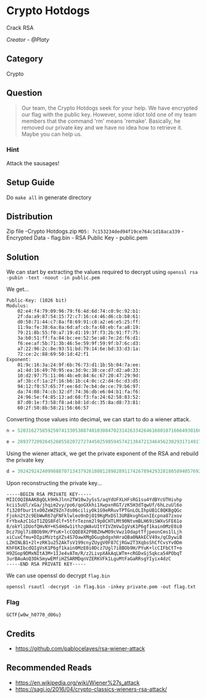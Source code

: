 # Crypto Hotdogs
Crack RSA

<i>Creator - @Platy</i>

## Category
Crypto

## Question
>Our team, the Crypto Hotdogs seek for your help. We have encrypted our flag with the public key. However, some idiot told one of my team members that the command 'rm' means 'remake'. Basically, he removed our private key and we have no idea how to retrieve it. Maybe you can help us.

### Hint
Attack the sausages!

## Setup Guide
Do `make all` in generate directory

## Distribution
Zip file
-Crypto Hotdogs.zip `MD5: 7c153234ded94f19ce764c1d18aca339`
	- Encrypted Data
		- flag.bin
	- RSA Public Key
		- public.pem

## Solution
We can start by extracting the values required to decrypt using `openssl rsa -pubin -text -noout -in public.pem`

We get...
```
Public-Key: (1026 bit)
Modulus:
    02:e4:f4:79:09:96:79:f6:4d:6d:74:c0:9c:92:b1:
    2f:da:a9:87:54:15:72:c7:16:c4:46:d6:cb:b8:61:
    d0:58:71:44:c7:8a:f8:69:91:c8:a2:e6:e5:25:ff:
    11:9a:fe:38:6a:8a:6d:af:cb:fa:68:eb:fa:a8:19:
    79:21:8b:55:f0:a7:19:d1:19:3f:f3:2b:91:f7:75:
    3a:b0:51:ff:fa:84:bc:ee:52:5e:a8:7e:2d:f6:d1:
    f6:ee:af:5b:71:3b:46:5e:59:9f:59:9f:b7:6c:d3:
    a7:22:96:2c:8e:93:51:bd:79:14:6e:bd:33:d3:1a:
    72:ce:2c:88:69:50:1d:42:f1
Exponent:
    01:9c:16:3a:24:9f:6b:76:73:d1:1b:5b:04:7a:ee:
    a1:4d:16:49:70:95:ea:3d:9c:38:ce:d7:d2:a0:33:
    10:d2:97:75:11:06:4b:e0:84:6c:67:20:47:29:9d:
    af:3b:cf:1a:2f:16:b6:1b:c4:0c:c2:d4:6c:d3:d5:
    94:12:f0:57:65:7f:ee:6d:7e:b4:de:ce:79:b6:97:
    da:74:08:74:cb:32:df:74:36:db:e6:04:b1:fa:f6:
    24:96:5e:f4:85:13:ad:68:f3:fa:24:62:58:83:52:
    87:d0:1e:f3:58:f8:a4:b8:1d:dc:35:8a:d8:73:81:
    60:2f:50:8b:58:21:56:66:57
```

Converting those values into decimal, we can start to do a wiener attack.

```python
n = 520316275859250741330538874010308470231426334264616801871666493016007086075445797890794759451875380530489987623268879730099107014063159621305525056827219606398364577634729652794493885213899754990788907349947025033432329837589065410107389462971392241914793652931421652693257772782810129645119919244088929239793

e = 289377209264526855820727274450259859457421384721346456230293171491753636443565433235762257810762808373926575624623601418638285551184729674121675920344102705343816437721078772699907379977775639117096341215590337547272320136741176642429957366626686159071767205913806341983621394108788689168359171722820606912087
```

Using the wiener attack, we get the private exponent of the RSA and rebuild the private key

```python
d = 39242924240998887071343792618081289828911742678942932818058940576925353704023
```

Upon reconstructing the private key...
```
-----BEGIN RSA PRIVATE KEY-----
MIICOQIBAAKBgQLk9HkJlnn2TW10wJySsS/aqYdUFXLHFsRG1su4YdBYcUTHivhp
kcii5uUl/xGa/jhqim2vy/po6/qoGXkhi1XwpxnRGT/zK5H3dTqwUf/6hLzuUl6o
fi320fbur1txO0ZeWZ9Zn7ds06ciliyOk1G9eRRuvTPTGnLOLIhpUB1C8QKBgQGc
Fjokn2t2c9EbWwR67qFNFklwleo9nDjO19KgMxDSl3URBkvghGxnIEcpna87zxov
FrYbxAzC1GzT1ZQS8Fdlf+5tfrTeznm2l9p0CHTLMt90NtvmBLH69iSWXvSFE61o
8/okYliDUofQHvNY+KS4Hdw1ithzgWAvUItYIVZmVwIgVsK1P6gf1kain0MzE0i0
Dcz7Ugl7i8BOb9H/PYuK+lcCQQE8X2P0BZHwMO9cVwz1OdaptTfjpeonCms1lLjh
xiCuxCfmu+DIpiMVztgXZs4S7OawXMgDGugbdgxhHraQBa0NAkECV49x/qCDywiB
LZHINLB1+2l+zRK1u252AkTsV199cnyZUygV0F87CjRGw2T3XqbsShCfCvsYv0Dm
KhF6KIbcdQIgVsK1P6gf1kain0MzE0i0Dcz7Ugl7i8BOb9H/PYuK+lcCIFbCtT+o
H9ZGop9DMxNItA3M+1IJe4vATm/R/z2LivpXAkAqLWTm+cRGDxGj5qkca54PObqT
3urBAuAoQ3OkSmywEMfiHZSARMDqnVZERKVFk1LguMtFaGaRRsgYIyix4dzC
-----END RSA PRIVATE KEY-----
```

We can use openssl do decrypt `flag.bin`

`openssl rsautl -decrypt -in flag.bin -inkey private.pem -out flag.txt`

### Flag
`GCTF{w0w_h0770_d06u}`

## Credits
- https://github.com/pablocelayes/rsa-wiener-attack

## Recommended Reads
- https://en.wikipedia.org/wiki/Wiener%27s_attack
- https://sagi.io/2016/04/crypto-classics-wieners-rsa-attack/
